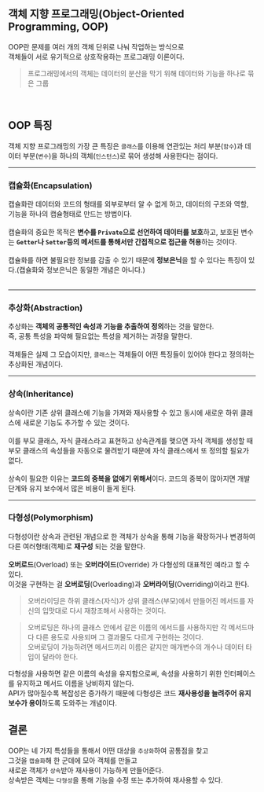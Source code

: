 ## 객체 지향 프로그래밍(Object-Oriented Programming, OOP)
OOP란 문제를 여러 개의 객체 단위로 나눠 작업하는 방식으로<br>
객체들이 서로 유기적으로 상호작용하는 프로그래밍 이론이다.

> 프로그래밍에서의 객체는 데이터의 분산을 막기 위해 데이터와 기능을 하나로 묶은 그룹

<br>

## OOP 특징
객체 지향 프로그래밍의 가장 큰 특징은 `클래스`를 이용해 연관있는 처리 부분(`함수`)과 데이터 부분(`변수`)을 하나의 객체(`인스턴스`)로 묶어 생성해 사용한다는 점이다.

---
### 캡슐화(Encapsulation)
캡슐화란 데이터와 코드의 형태를 외부로부터 알 수 없게 하고, 데이터의 구조와 역할, 기능을 하나의 캡슐형태로 만드는 방법이다. 
<br><br>
캡슐화의 중요한 목적은 **변수를 `Private`으로 선언하여 데이터를 보호**하고, 보호된 변수는 **`Getter`나 `Setter`등의 메서드를 통해서만 간접적으로 접근을 허용**하는 것이다.
<br><br>
캡슐화를 하면 불필요한 정보를 감출 수 있기 때문에 **정보은닉**을 할 수 있다는 특징이 있다.(캡슐화와 정보은닉은 동일한 개념은 아니다.)
<br><br>

---
### 추상화(Abstraction)
추상화는 **객체의 공통적인 속성과 기능을 추출하여 정의**하는 것을 말한다.
<br>
즉, 공통 특성을 파악해 필요없는 특성을 제거하는 과정을 말한다.
<br><br>
객체들은 실제 그 모습이지만, `클래스`는 객체들이 어떤 특징들이 있어야 한다고 정의하는 추상화된 개념이다.

---
### 상속(Inheritance)
상속이란 기존 상위 클래스에 기능을 가져와 재사용할 수 있고 동시에 새로운 하위 클래스에 새로운 기능도 추가할 수 있는 것이다.
<br><br>
이를 부모 클래스, 자식 클래스라고 표현하고 상속관계를 맺으면 자식 객체를 생성할 때 부모 클래스의 속성들을 자동으로 물려받기 때문에 자식 클래스에서 또 정의할 필요가 없다.
<br><br>
상속이 필요한 이유는 **코드의 중복을 없애기 위해서**이다. 코드의 중복이 많아지면 개발 단계와 유지 보수에서 많은 비용이 들게 된다.

---
### 다형성(Polymorphism)
다형성이란 상속과 관련된 개념으로 한 객체가 상속을 통해 기능을 확장하거나 변경하여 다른 여러형태(객체)로 **재구성** 되는 것을 말한다.
<br><br>
**오버로드**(Overload) 또는 **오버라이드**(Override) 가 다형성의 대표적인 예라고 할 수 있다.<br>
이것을 구현하는 걸 **오버로딩**(Overloading)과 **오버라이딩**(Overriding)이라고 한다.

> 오버라이딩은 하위 클래스(자식)가 상위 클래스(부모)에서 만들어진 메서드를 자신의 입맛대로 다시 재창조해서 사용하는 것이다.

> 오버로딩은 하나의 클래스 안에서 같은 이름의 에서드를 사용하지만 각 메서드마다 다른 용도로 사용되며 그 결과물도 다르게 구현하는 것이다.<br>
> 오버로딩이 가능하려면 메서드끼리 이름은 같지만 매개변수의 개수나 데이터 타입이 달라야 한다. 

다형성을 사용하면 같은 이름의 속성을 유지함으로써, 속성을 사용하기 위한 인터페이스를 유지하고 메서드 이름을 낭비하지 않는다.
<br>
API가 많아질수록 복잡성은 증가하기 때문에 다형성은 코드 **재사용성을 늘려주어 유지보수가 용이**하도록 도와주는 개념이다.

## 결론
OOP는 네 가지 특성들을 통해서 어떤 대상을 `추상화`하여 공통점을 찾고<br> 
그것을 `캡슐화`해 한 군데에 모아 객체를 만들고<br> 
새로운 객체가 `상속`받아 재사용이 가능하게 만들어준다.<br>
상속받은 객체는 `다형성`을 통해 기능을 수정 또는 추가하여 재사용할 수 있다.
